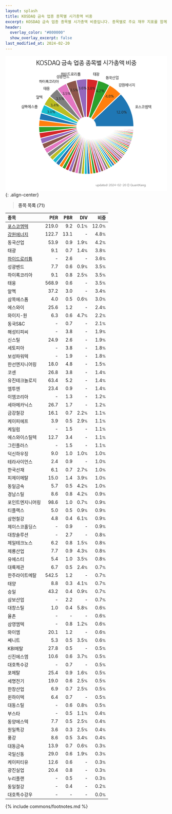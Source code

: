 ```yaml
---
layout: splash
title: KOSDAQ 금속 업종 종목별 시가총액 비중
excerpt: KOSDAQ 금속 업종 종목별 시가총액 비중입니다. 종목별로 주요 재무 지표를 함께 표시합니다.
header:
  overlay_color: "#800000"
  show_overlay_excerpt: false
last_modified_at: 2024-02-20
---
```



![KOSDAQ 금속 업종 종목별 시가총액 비중](/stats/sector/images/kosdaq_업종_금속_종목.png){: .align-center}


> **종목 목록 (71)**<a id="list"></a>

| **종목** | **PER** | **PBR** | **DIV** | **비중** |
| :------- | ------: | ------: | ------: | -------: |
| [포스코엠텍](/009520/) | 219.0 | 9.2 | 0.1<small>%</small> | 12.0<small>%</small> |
| [강원에너지](/114190/) | 122.7 | 13.1 | - | 4.8<small>%</small> |
| 동국산업 | 53.9 | 0.9 | 1.9<small>%</small> | 4.2<small>%</small> |
| 태광 | 9.1 | 0.7 | 1.4<small>%</small> | 3.8<small>%</small> |
| [하이드로리튬](/101670/) | - | 2.6 | - | 3.6<small>%</small> |
| 성광벤드 | 7.7 | 0.6 | 0.9<small>%</small> | 3.5<small>%</small> |
| 하이록코리아 | 9.1 | 0.8 | 2.5<small>%</small> | 3.5<small>%</small> |
| 태웅 | 568.9 | 0.6 | - | 3.5<small>%</small> |
| 알멕 | 37.2 | 3.0 | - | 3.4<small>%</small> |
| 삼목에스폼 | 4.0 | 0.5 | 0.6<small>%</small> | 3.0<small>%</small> |
| 에스와이 | 25.6 | 1.2 | - | 2.4<small>%</small> |
| 와이지-원 | 6.3 | 0.6 | 4.7<small>%</small> | 2.2<small>%</small> |
| 동국S&C | - | 0.7 | - | 2.1<small>%</small> |
| 해성티피씨 | - | 3.8 | - | 1.9<small>%</small> |
| 신스틸 | 24.9 | 2.6 | - | 1.9<small>%</small> |
| 세토피아 | - | 3.8 | - | 1.8<small>%</small> |
| 보성파워텍 | - | 1.9 | - | 1.8<small>%</small> |
| 한선엔지니어링 | 18.0 | 4.8 | - | 1.5<small>%</small> |
| 코센 | 26.8 | 3.8 | - | 1.4<small>%</small> |
| 유진테크놀로지 | 63.4 | 5.2 | - | 1.4<small>%</small> |
| 엠투엔 | 23.4 | 0.9 | - | 1.4<small>%</small> |
| 이엠코리아 | - | 1.3 | - | 1.2<small>%</small> |
| 세아메카닉스 | 26.7 | 1.7 | - | 1.2<small>%</small> |
| 금강철강 | 16.1 | 0.7 | 2.2<small>%</small> | 1.1<small>%</small> |
| 케이피에프 | 3.9 | 0.5 | 2.9<small>%</small> | 1.1<small>%</small> |
| 케일럼 | - | 1.5 | - | 1.1<small>%</small> |
| 에스와이스틸텍 | 12.7 | 3.4 | - | 1.1<small>%</small> |
| 그린플러스 | - | 1.5 | - | 1.1<small>%</small> |
| 덕신하우징 | 9.0 | 1.0 | 1.0<small>%</small> | 1.0<small>%</small> |
| 테라사이언스 | 2.4 | 0.9 | - | 1.0<small>%</small> |
| 한국선재 | 6.1 | 0.7 | 2.7<small>%</small> | 1.0<small>%</small> |
| 피제이메탈 | 15.0 | 1.4 | 3.9<small>%</small> | 1.0<small>%</small> |
| 동일금속 | 5.7 | 0.5 | 4.2<small>%</small> | 1.0<small>%</small> |
| 경남스틸 | 8.6 | 0.8 | 4.2<small>%</small> | 0.9<small>%</small> |
| 포인트엔지니어링 | 98.6 | 1.0 | 0.7<small>%</small> | 0.9<small>%</small> |
| 티플랙스 | 5.0 | 0.5 | 0.9<small>%</small> | 0.9<small>%</small> |
| 삼현철강 | 4.8 | 0.4 | 6.1<small>%</small> | 0.9<small>%</small> |
| 제이스코홀딩스 | - | 0.9 | - | 0.9<small>%</small> |
| 대창솔루션 | - | 2.7 | - | 0.8<small>%</small> |
| 제일테크노스 | 6.2 | 0.8 | 1.5<small>%</small> | 0.8<small>%</small> |
| 제룡산업 | 7.7 | 0.9 | 4.3<small>%</small> | 0.8<small>%</small> |
| 유에스티 | 5.4 | 1.0 | 3.5<small>%</small> | 0.8<small>%</small> |
| 대륙제관 | 6.7 | 0.5 | 2.4<small>%</small> | 0.7<small>%</small> |
| 한주라이트메탈 | 542.5 | 1.2 | - | 0.7<small>%</small> |
| 태양 | 8.8 | 0.3 | 4.1<small>%</small> | 0.7<small>%</small> |
| 승일 | 43.2 | 0.4 | 0.9<small>%</small> | 0.7<small>%</small> |
| 삼보산업 | - | 2.2 | - | 0.7<small>%</small> |
| 대창스틸 | 1.0 | 0.4 | 5.8<small>%</small> | 0.6<small>%</small> |
| 율촌 | - | - | - | 0.6<small>%</small> |
| 삼영엠텍 | - | 0.8 | 1.2<small>%</small> | 0.6<small>%</small> |
| 와이엠 | 20.1 | 1.2 | - | 0.6<small>%</small> |
| 쎄니트 | 5.3 | 0.5 | 3.5<small>%</small> | 0.6<small>%</small> |
| KBI메탈 | 27.8 | 0.5 | - | 0.5<small>%</small> |
| 신진에스엠 | 10.6 | 0.6 | 3.7<small>%</small> | 0.5<small>%</small> |
| 대호특수강 | - | 0.7 | - | 0.5<small>%</small> |
| 포메탈 | 25.4 | 0.9 | 1.6<small>%</small> | 0.5<small>%</small> |
| 세명전기 | 19.0 | 0.6 | 2.5<small>%</small> | 0.5<small>%</small> |
| 한창산업 | 6.9 | 0.7 | 2.5<small>%</small> | 0.5<small>%</small> |
| 윈하이텍 | 6.4 | 0.7 | - | 0.5<small>%</small> |
| 대동스틸 | - | 0.6 | 0.8<small>%</small> | 0.5<small>%</small> |
| 부스타 | - | 0.5 | 1.1<small>%</small> | 0.4<small>%</small> |
| 동양에스텍 | 7.7 | 0.5 | 2.5<small>%</small> | 0.4<small>%</small> |
| 원일특강 | 3.6 | 0.3 | 2.5<small>%</small> | 0.4<small>%</small> |
| 풍강 | 8.6 | 0.5 | 3.4<small>%</small> | 0.4<small>%</small> |
| 대동금속 | 13.9 | 0.7 | 0.6<small>%</small> | 0.3<small>%</small> |
| 국일신동 | 29.0 | 0.6 | 1.9<small>%</small> | 0.3<small>%</small> |
| 케이피티유 | 12.6 | 0.6 | - | 0.3<small>%</small> |
| 광진실업 | 20.4 | 0.8 | - | 0.3<small>%</small> |
| 누리플랜 | - | 0.5 | - | 0.3<small>%</small> |
| 동일철강 | - | 0.4 | - | 0.2<small>%</small> |
| 대호특수강우 | - | - | - | 0.0<small>%</small> |

{% include commons/footnotes.md %}